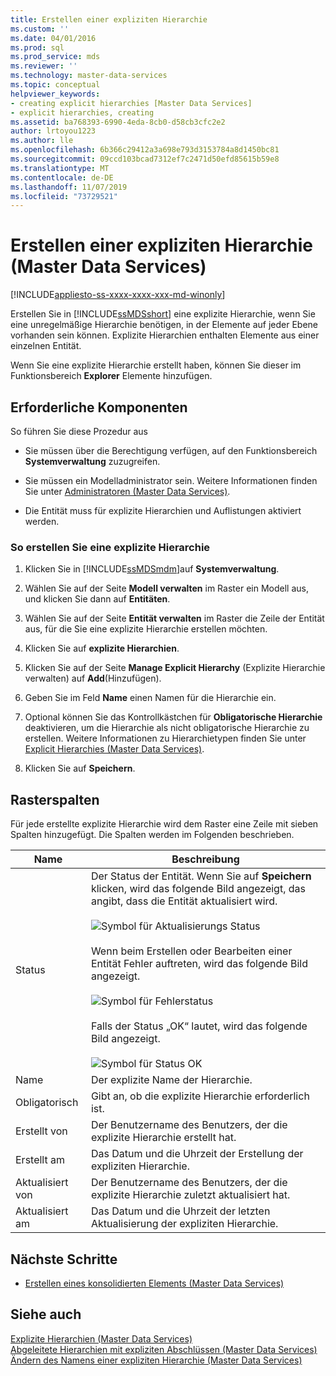 ```yaml
---
title: Erstellen einer expliziten Hierarchie
ms.custom: ''
ms.date: 04/01/2016
ms.prod: sql
ms.prod_service: mds
ms.reviewer: ''
ms.technology: master-data-services
ms.topic: conceptual
helpviewer_keywords:
- creating explicit hierarchies [Master Data Services]
- explicit hierarchies, creating
ms.assetid: ba768393-6990-4eda-8cb0-d58cb3cfc2e2
author: lrtoyou1223
ms.author: lle
ms.openlocfilehash: 6b366c29412a3a698e793d3153784a8d1450bc81
ms.sourcegitcommit: 09ccd103bcad7312ef7c2471d50efd85615b59e8
ms.translationtype: MT
ms.contentlocale: de-DE
ms.lasthandoff: 11/07/2019
ms.locfileid: "73729521"
---
```

# <a name="create-an-explicit-hierarchy-master-data-services"></a>Erstellen einer expliziten Hierarchie (Master Data Services)

[!INCLUDE[appliesto-ss-xxxx-xxxx-xxx-md-winonly](../includes/appliesto-ss-xxxx-xxxx-xxx-md-winonly.md)]

  Erstellen Sie in [!INCLUDE[ssMDSshort](../includes/ssmdsshort-md.md)] eine explizite Hierarchie, wenn Sie eine unregelmäßige Hierarchie benötigen, in der Elemente auf jeder Ebene vorhanden sein können. Explizite Hierarchien enthalten Elemente aus einer einzelnen Entität.  
  
 Wenn Sie eine explizite Hierarchie erstellt haben, können Sie dieser im Funktionsbereich **Explorer** Elemente hinzufügen.  
  
## <a name="prerequisites"></a>Erforderliche Komponenten  
 So führen Sie diese Prozedur aus  
  
-   Sie müssen über die Berechtigung verfügen, auf den Funktionsbereich **Systemverwaltung** zuzugreifen.  
  
-   Sie müssen ein Modelladministrator sein. Weitere Informationen finden Sie unter [Administratoren &#40;Master Data Services&#41;](../master-data-services/administrators-master-data-services.md).  
  
-   Die Entität muss für explizite Hierarchien und Auflistungen aktiviert werden.  
  
### <a name="to-create-an-explicit-hierarchy"></a>So erstellen Sie eine explizite Hierarchie  
  
1.  Klicken Sie in [!INCLUDE[ssMDSmdm](../includes/ssmdsmdm-md.md)]auf **Systemverwaltung**.  
  
2.  Wählen Sie auf der Seite **Modell verwalten** im Raster ein Modell aus, und klicken Sie dann auf **Entitäten**.  
  
3.  Wählen Sie auf der Seite **Entität verwalten** im Raster die Zeile der Entität aus, für die Sie eine explizite Hierarchie erstellen möchten.  
  
4.  Klicken Sie auf **explizite Hierarchien**.  
  
5.  Klicken Sie auf der Seite **Manage Explicit Hierarchy** (Explizite Hierarchie verwalten) auf **Add**(Hinzufügen).  
  
6.  Geben Sie im Feld **Name** einen Namen für die Hierarchie ein.  
  
7.  Optional können Sie das Kontrollkästchen für **Obligatorische Hierarchie** deaktivieren, um die Hierarchie als nicht obligatorische Hierarchie zu erstellen. Weitere Informationen zu Hierarchietypen finden Sie unter [Explicit Hierarchies &#40;Master Data Services&#41;](../master-data-services/explicit-hierarchies-master-data-services.md).  
  
8.  Klicken Sie auf **Speichern**.  
  
## <a name="grid-columns"></a>Rasterspalten  
 Für jede erstellte explizite Hierarchie wird dem Raster eine Zeile mit sieben Spalten hinzugefügt. Die Spalten werden im Folgenden beschrieben.  
  
|Name|Beschreibung|  
|----------|-----------------|  
|Status|Der Status der Entität. Wenn Sie auf **Speichern** klicken, wird das folgende Bild angezeigt, das angibt, dass die Entität aktualisiert wird.<br /><br /> ![Symbol für Aktualisierungs Status](../master-data-services/media/mds-statusicon-updating.png "Icon zum Aktualisieren des Status ")<br /><br /> Wenn beim Erstellen oder Bearbeiten einer Entität Fehler auftreten, wird das folgende Bild angezeigt.<br /><br /> ![Symbol für Fehlerstatus](../master-data-services/media/mds-statusicon-error.png "Icon für Fehlerstatus ")<br /><br /> Falls der Status „OK“ lautet, wird das folgende Bild angezeigt.<br /><br /> ![Symbol für Status OK](../master-data-services/media/mds-statusicon-ok.png "Icon für OK-Status ")|  
|Name|Der explizite Name der Hierarchie.|  
|Obligatorisch|Gibt an, ob die explizite Hierarchie erforderlich ist.|  
|Erstellt von|Der Benutzername des Benutzers, der die explizite Hierarchie erstellt hat.|  
|Erstellt am|Das Datum und die Uhrzeit der Erstellung der expliziten Hierarchie.|  
|Aktualisiert von|Der Benutzername des Benutzers, der die explizite Hierarchie zuletzt aktualisiert hat.|  
|Aktualisiert am|Das Datum und die Uhrzeit der letzten Aktualisierung der expliziten Hierarchie.|  
  
## <a name="next-steps"></a>Nächste Schritte  
  
-   [Erstellen eines konsolidierten Elements &#40;Master Data Services&#41;](../master-data-services/create-a-consolidated-member-master-data-services.md)  
  
  
  
## <a name="see-also"></a>Siehe auch  
 [Explizite Hierarchien &#40;Master Data Services&#41;](../master-data-services/explicit-hierarchies-master-data-services.md)   
 [Abgeleitete Hierarchien mit expliziten Abschlüssen &#40;Master Data Services&#41;](../master-data-services/derived-hierarchies-with-explicit-caps-master-data-services.md)   
 [Ändern des Namens einer expliziten Hierarchie &#40;Master Data Services&#41;](../master-data-services/change-an-explicit-hierarchy-name-master-data-services.md)  
  
  


